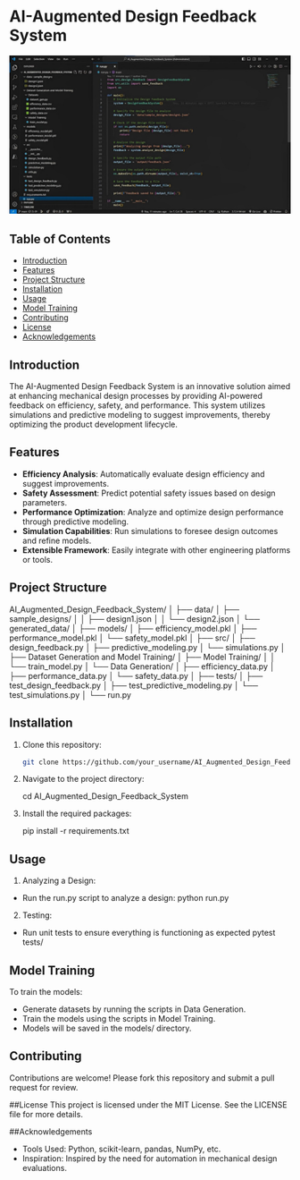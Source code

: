 # AI-Augmented Design Feedback System

![Project Banner](banner/structure.jpg) <!-- Add a banner image if you have one -->

## Table of Contents
- [Introduction](#introduction)
- [Features](#features)
- [Project Structure](#project-structure)
- [Installation](#installation)
- [Usage](#usage)
- [Model Training](#model-training)
- [Contributing](#contributing)
- [License](#license)
- [Acknowledgements](#acknowledgements)

## Introduction

The AI-Augmented Design Feedback System is an innovative solution aimed at enhancing mechanical design processes by providing AI-powered feedback on efficiency, safety, and performance. This system utilizes simulations and predictive modeling to suggest improvements, thereby optimizing the product development lifecycle.

## Features

- **Efficiency Analysis**: Automatically evaluate design efficiency and suggest improvements.
- **Safety Assessment**: Predict potential safety issues based on design parameters.
- **Performance Optimization**: Analyze and optimize design performance through predictive modeling.
- **Simulation Capabilities**: Run simulations to foresee design outcomes and refine models.
- **Extensible Framework**: Easily integrate with other engineering platforms or tools.

## Project Structure

AI_Augmented_Design_Feedback_System/
│
├── data/
│   ├── sample_designs/
│   │   ├── design1.json
│   │   └── design2.json
│   └── generated_data/
│
├── models/
│   ├── efficiency_model.pkl
│   ├── performance_model.pkl
│   └── safety_model.pkl
│
├── src/
│   ├── design_feedback.py
│   ├── predictive_modeling.py
│   └── simulations.py
│
├── Dataset Generation and Model Training/
│   ├── Model Training/
│   │   └── train_model.py
│   └── Data Generation/
│       ├── efficiency_data.py
│       ├── performance_data.py
│       └── safety_data.py
│
├── tests/
│   ├── test_design_feedback.py
│   ├── test_predictive_modeling.py
│   └── test_simulations.py
│
└── run.py




## Installation

1. Clone this repository:
   ```bash
   git clone https://github.com/your_username/AI_Augmented_Design_Feedback_System.git
   
2. Navigate to the project directory:
   
   cd AI_Augmented_Design_Feedback_System

3. Install the required packages:

     pip install -r requirements.txt

## Usage

1. Analyzing a Design:

- Run the run.py script to analyze a design:
   python run.py

2. Testing:

- Run unit tests to ensure everything is functioning as expected
   pytest tests/


## Model Training

To train the models:

- Generate datasets by running the scripts in Data Generation.
- Train the models using the scripts in Model Training.
- Models will be saved in the models/ directory.


## Contributing
Contributions are welcome! Please fork this repository and submit a pull request for review.

##License
This project is licensed under the MIT License. See the LICENSE file for more details.

##Acknowledgements
- Tools Used: Python, scikit-learn, pandas, NumPy, etc.
- Inspiration: Inspired by the need for automation in mechanical design evaluations.
